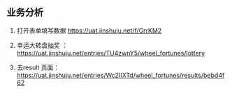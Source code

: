 ## 业务分析

1. 打开表单填写数据 https://uat.jinshuju.net/f/GrrKM2

2. 幸运大转盘抽奖 ：https://uat.jinshuju.net/entries/TU4zwnY5/wheel_fortunes/lottery

3. 去result 页面：https://uat.jinshuju.net/entries/Wc2IIXTd/wheel_fortunes/results/bebd4f62

